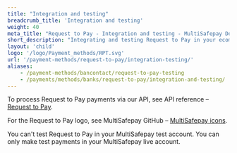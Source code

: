 ```yaml
---
title: "Integration and testing"
breadcrumb_title: 'Integration and testing'
weight: 40
meta_title: "Request to Pay - Integration and testing - MultiSafepay Docs"
short_description: "Integrating and testing Request to Pay in your ecommerce platform"
layout: 'child'
logo: '/logo/Payment_methods/RPT.svg'
url: '/payment-methods/request-to-pay/integration-testing/'
aliases:
    - /payment-methods/bancontact/request-to-pay-testing
    - /payments/methods/banks/request-to-pay/integration-and-testing/
---
```


To process Request to Pay payments via our API, see API reference – [Request to Pay](/api/#directbanktransfer).

For the Request to Pay logo, see MultiSafepay GitHub – [MultiSafepay icons](https://github.com/MultiSafepay/MultiSafepay-icons).

You can't test Request to Pay in your MultiSafepay test account. You can only make test payments in your MultiSafepay live account.